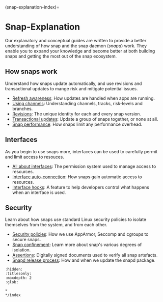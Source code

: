 (snap-explanation-index)=
# Snap-Explanation

Our explanatory and conceptual guides are written to provide a better understanding of how snap and the snap daemon (_snapd_) work. They enable you to expand your knowledge and become better at both building snaps and getting the most out of the snap ecosystem.

## How snaps work

Understand how snaps update automatically, and use revisions and transactional updates to mange risk and mitigate potential issues.

* [Refresh awareness](/snap-explanation/how-snaps-work/refresh-awareness): How updates are handled when apps are running.
* [Using channels](/snap-explanation/how-snaps-work/channels-and-tracks): Understanding channels, tracks, risk-levels and branches.
* [Revisions](/snap-explanation/how-snaps-work/revisions): The unique identity for each and every snap version.
* [Transactional updates](/snap-explanation/how-snaps-work/transactional-updates): Update a group of snaps together, or none at all. 
* [Snap performance](/snap-explanation/how-snaps-work/snap-performance): How snaps limit any performance overhead.

## Interfaces

As you begin to use snaps more, interfaces can be used to carefully permit and limit access to resouces.

* [All about interfaces](/snap-explanation/interfaces/all-about-interfaces): The permission system used to manage access to resources.
* [Interface auto-connection](/snap-explanation/interfaces/interface-auto-connection): How snaps gain automatic access to resources.
* [Interface hooks](/snap-explanation/interfaces/interface-hooks): A feature to help developers control what happens when an interface is used.

## Security

Learn about how snaps use standard Linux security policies to isolate themselves from the system, and from each other.

* [Security policies](/snap-explanation/security/security-policies): How we use AppArmor, Seccomp and cgroups to secure snaps.
* [Snap confinement](/snap-explanation/security/snap-confinement): Learn more about snap's various degrees of isolation.
* [Assertions](/snap-explanation/security/assertions): Digitally signed documents used to verify all snap artefacts.
* [Snapd release process](/snap-explanation/security/snapd-release-process): How and when we update the snapd package.


```{toctree}
:hidden:
:titlesonly:
:maxdepth: 2
:glob:

*
*/index
